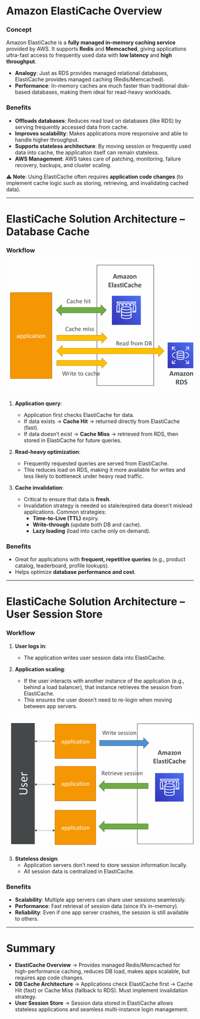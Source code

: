 

# **Amazon ElastiCache Overview**

### Concept
Amazon ElastiCache is a **fully managed in-memory caching service** provided by AWS. It supports **Redis** and **Memcached**, giving applications ultra-fast access to frequently used data with **low latency** and **high throughput**.

- **Analogy**: Just as RDS provides managed relational databases, ElastiCache provides managed caching (Redis/Memcached).  
- **Performance**: In-memory caches are much faster than traditional disk-based databases, making them ideal for read-heavy workloads.  

### Benefits
- **Offloads databases**: Reduces read load on databases (like RDS) by serving frequently accessed data from cache.  
- **Improves scalability**: Makes applications more responsive and able to handle higher throughput.  
- **Supports stateless architecture**: By moving session or frequently used data into cache, the application itself can remain stateless.  
- **AWS Management**: AWS takes care of patching, monitoring, failure recovery, backups, and cluster scaling.  

⚠️ **Note**: Using ElastiCache often requires **application code changes** (to implement cache logic such as storing, retrieving, and invalidating cached data).  

---

# **ElastiCache Solution Architecture – Database Cache**

### Workflow

![alt text](image-255.png)

1. **Application query**:  
   - Application first checks ElastiCache for data.  
   - If data exists → **Cache Hit** → returned directly from ElastiCache (fast).  
   - If data doesn’t exist → **Cache Miss** → retrieved from RDS, then stored in ElastiCache for future queries.  

2. **Read-heavy optimization**:  
   - Frequently requested queries are served from ElastiCache.  
   - This reduces load on RDS, making it more available for writes and less likely to bottleneck under heavy read traffic.  

3. **Cache invalidation**:  
   - Critical to ensure that data is **fresh**.  
   - Invalidation strategy is needed so stale/expired data doesn’t mislead applications. Common strategies:  
     - **Time-to-Live (TTL)** expiry.  
     - **Write-through** (update both DB and cache).  
     - **Lazy loading** (load into cache only on demand).  

### Benefits
- Great for applications with **frequent, repetitive queries** (e.g., product catalog, leaderboard, profile lookups).  
- Helps optimize **database performance and cost**.  

---

# **ElastiCache Solution Architecture – User Session Store**

### Workflow
1. **User logs in**:  
   - The application writes user session data into ElastiCache.  

2. **Application scaling**:  
   - If the user interacts with another instance of the application (e.g., behind a load balancer), that instance retrieves the session from ElastiCache.  
   - This ensures the user doesn’t need to re-login when moving between app servers.  

![alt text](image-257.png)

3. **Stateless design**:  
   - Application servers don’t need to store session information locally.  
   - All session data is centralized in ElastiCache.  

### Benefits
- **Scalability**: Multiple app servers can share user sessions seamlessly.  
- **Performance**: Fast retrieval of session data (since it’s in-memory).  
- **Reliability**: Even if one app server crashes, the session is still available to others.  

---

# **Summary**

- **ElastiCache Overview** → Provides managed Redis/Memcached for high-performance caching, reduces DB load, makes apps scalable, but requires app code changes.  
- **DB Cache Architecture** → Applications check ElastiCache first → Cache Hit (fast) or Cache Miss (fallback to RDS). Must implement invalidation strategy.  
- **User Session Store** → Session data stored in ElastiCache allows stateless applications and seamless multi-instance login management.  

